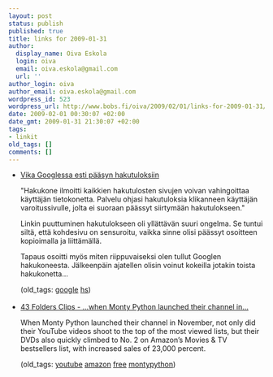 ```yaml
---
layout: post
status: publish
published: true
title: links for 2009-01-31
author:
  display_name: Oiva Eskola
  login: oiva
  email: oiva.eskola@gmail.com
  url: ''
author_login: oiva
author_email: oiva.eskola@gmail.com
wordpress_id: 523
wordpress_url: http://www.bobs.fi/oiva/2009/02/01/links-for-2009-01-31/
date: 2009-02-01 00:30:07 +02:00
date_gmt: 2009-01-31 21:30:07 +02:00
tags:
- linkit
old_tags: []
comments: []
---
```

<ul class="delicious">
<li>
<div class="delicious-link"><a href="http://www.hs.fi/kotimaa/artikkeli/Vika+Googlessa+esti+p%C3%A4%C3%A4syn+hakutuloksiin/1135243184914">Vika Googlessa esti pääsyn hakutuloksiin</a></div></p>
<div class="delicious-extended">"Hakukone ilmoitti kaikkien hakutulosten sivujen voivan vahingoittaa käyttäjän tietokonetta. Palvelu ohjasi hakutuloksia klikanneen käyttäjän varoitussivulle, jolta ei suoraan päässyt siirtymään hakutulokseen."</p>
<p>Linkin puuttuminen hakutulokseen oli yllättävän suuri ongelma. Se tuntui siltä, että kohdesivu on sensuroitu, vaikka sinne olisi päässyt osoitteen kopioimalla ja liittämällä. </p>
<p>Tapaus osoitti myös miten riippuvaiseksi olen tullut Googlen hakukoneesta. Jälkeenpäin ajatellen olisin voinut kokeilla jotakin toista hakukonetta...</div></p>
<div class="delicious-tags">(old_tags: <a href="http://delicious.com/oiva/google">google</a> <a href="http://delicious.com/oiva/hs">hs</a>)</div><br />
            </li>
<li>
<div class="delicious-link"><a href="http://clips.43folders.com/post/72361747/when-monty-python-launched-their-channel-in">43 Folders Clips - &hellip;when Monty Python launched their channel in...</a></div></p>
<div class="delicious-extended">When Monty Python launched their channel in November, not only did their YouTube videos shoot to the top of the most viewed lists, but their DVDs also quickly climbed to No. 2 on Amazon&rsquo;s Movies &amp; TV bestsellers list, with increased sales of 23,000 percent.</div></p>
<div class="delicious-tags">(old_tags: <a href="http://delicious.com/oiva/youtube">youtube</a> <a href="http://delicious.com/oiva/amazon">amazon</a> <a href="http://delicious.com/oiva/free">free</a> <a href="http://delicious.com/oiva/montypython">montypython</a>)</div><br />
            </li></ul>
